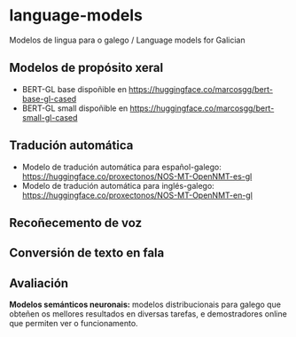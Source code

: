# language-models
Modelos de lingua para o galego / Language models for Galician

## Modelos de propósito xeral
+ BERT-GL base dispoñible en https://huggingface.co/marcosgg/bert-base-gl-cased
+ BERT-GL small dispoñible en https://huggingface.co/marcosgg/bert-small-gl-cased 

## Tradución automática
+ Modelo de tradución automática para español-galego: https://huggingface.co/proxectonos/NOS-MT-OpenNMT-es-gl
+ Modelo de tradución automática para inglés-galego: https://huggingface.co/proxectonos/NOS-MT-OpenNMT-en-gl
## Recoñecemento de voz

## Conversión de texto en fala

## Avaliación 

**Modelos semánticos neuronais:** modelos distribucionais para galego que obteñen os mellores resultados en diversas tarefas, e demostradores online que permiten ver o funcionamento.
